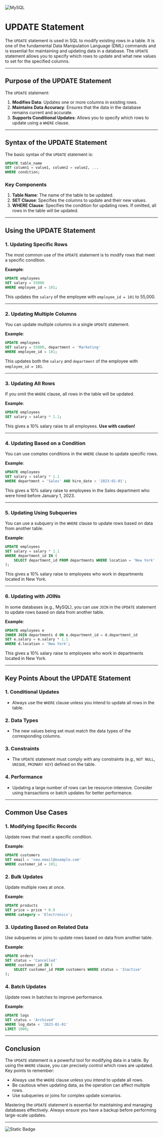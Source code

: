 ![MySQL](https://img.shields.io/badge/mysql-4479A1.svg?style=for-the-badge&logo=mysql&logoColor=white)


# **UPDATE Statement**

The `UPDATE` statement is used in SQL to modify existing rows in a table. It is one of the fundamental Data Manipulation Language (DML) commands and is essential for maintaining and updating data in a database. The `UPDATE` statement allows you to specify which rows to update and what new values to set for the specified columns.

---

## **Purpose of the UPDATE Statement**
The `UPDATE` statement:
1. **Modifies Data**: Updates one or more columns in existing rows.
2. **Maintains Data Accuracy**: Ensures that the data in the database remains current and accurate.
3. **Supports Conditional Updates**: Allows you to specify which rows to update using a `WHERE` clause.

---

## **Syntax of the UPDATE Statement**
The basic syntax of the `UPDATE` statement is:
```sql
UPDATE table_name
SET column1 = value1, column2 = value2, ...
WHERE condition;
```

### **Key Components**
1. **Table Name**: The name of the table to be updated.
2. **SET Clause**: Specifies the columns to update and their new values.
3. **WHERE Clause**: Specifies the condition for updating rows. If omitted, all rows in the table will be updated.

---

## **Using the UPDATE Statement**

### 1. **Updating Specific Rows**
The most common use of the `UPDATE` statement is to modify rows that meet a specific condition.

**Example**:
```sql
UPDATE employees
SET salary = 55000
WHERE employee_id = 101;
```
This updates the `salary` of the employee with `employee_id = 101` to 55,000.

---

### 2. **Updating Multiple Columns**
You can update multiple columns in a single `UPDATE` statement.

**Example**:
```sql
UPDATE employees
SET salary = 55000, department = 'Marketing'
WHERE employee_id = 101;
```
This updates both the `salary` and `department` of the employee with `employee_id = 101`.

---

### 3. **Updating All Rows**
If you omit the `WHERE` clause, all rows in the table will be updated.

**Example**:
```sql
UPDATE employees
SET salary = salary * 1.1;
```
This gives a 10% salary raise to all employees. **Use with caution!**

---

### 4. **Updating Based on a Condition**
You can use complex conditions in the `WHERE` clause to update specific rows.

**Example**:
```sql
UPDATE employees
SET salary = salary * 1.1
WHERE department = 'Sales' AND hire_date < '2023-01-01';
```
This gives a 10% salary raise to employees in the Sales department who were hired before January 1, 2023.

---

### 5. **Updating Using Subqueries**
You can use a subquery in the `WHERE` clause to update rows based on data from another table.

**Example**:
```sql
UPDATE employees
SET salary = salary * 1.1
WHERE department_id IN (
    SELECT department_id FROM departments WHERE location = 'New York'
);
```
This gives a 10% salary raise to employees who work in departments located in New York.

---

### 6. **Updating with JOINs**
In some databases (e.g., MySQL), you can use `JOIN` in the `UPDATE` statement to update rows based on data from another table.

**Example**:
```sql
UPDATE employees e
INNER JOIN departments d ON e.department_id = d.department_id
SET e.salary = e.salary * 1.1
WHERE d.location = 'New York';
```
This gives a 10% salary raise to employees who work in departments located in New York.

---

## **Key Points About the UPDATE Statement**

### 1. **Conditional Updates**
- Always use the `WHERE` clause unless you intend to update all rows in the table.

### 2. **Data Types**
- The new values being set must match the data types of the corresponding columns.

### 3. **Constraints**
- The `UPDATE` statement must comply with any constraints (e.g., `NOT NULL`, `UNIQUE`, `PRIMARY KEY`) defined on the table.

### 4. **Performance**
- Updating a large number of rows can be resource-intensive. Consider using transactions or batch updates for better performance.

---

## **Common Use Cases**

### 1. **Modifying Specific Records**
Update rows that meet a specific condition.

**Example**:
```sql
UPDATE customers
SET email = 'new.email@example.com'
WHERE customer_id = 101;
```

### 2. **Bulk Updates**
Update multiple rows at once.

**Example**:
```sql
UPDATE products
SET price = price * 0.9
WHERE category = 'Electronics';
```

### 3. **Updating Based on Related Data**
Use subqueries or joins to update rows based on data from another table.

**Example**:
```sql
UPDATE orders
SET status = 'Cancelled'
WHERE customer_id IN (
    SELECT customer_id FROM customers WHERE status = 'Inactive'
);
```

### 4. **Batch Updates**
Update rows in batches to improve performance.

**Example**:
```sql
UPDATE logs
SET status = 'Archived'
WHERE log_date < '2023-01-01'
LIMIT 1000;
```

---

## **Conclusion**
The `UPDATE` statement is a powerful tool for modifying data in a table. By using the `WHERE` clause, you can precisely control which rows are updated. Key points to remember:
- Always use the `WHERE` clause unless you intend to update all rows.
- Be cautious when updating data, as the operation can affect multiple rows.
- Use subqueries or joins for complex update scenarios.

Mastering the `UPDATE` statement is essential for maintaining and managing databases effectively. Always ensure you have a backup before performing large-scale updates.

---
![Static Badge](https://img.shields.io/badge/Aditya%20Kumar-black?style=for-the-badge&logo=atlasos&logoColor=%23ffffff)